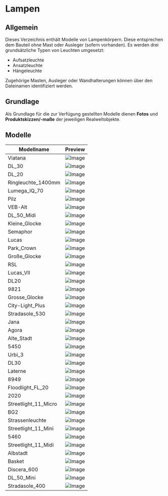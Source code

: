 # Lampen
## Allgemein
Dieses Verzeichnis enthält Modelle von Lampenkörpern. Diese entsprechen dem Bauteil ohne Mast oder Ausleger (sofern vorhanden). 
Es werden drei grundsätzliche Typen von Leuchten umgesetzt:
- Aufsatzleuchte
- Ansatzleuchte
- Hängeleuchte

Zugehörige Masten, Ausleger oder Wandhalterungen können über den Dateinamen identifiziert werden.

## Grundlage
Als Grundlage für die zur Verfügung gestellten Modelle dienen **Fotos** und **Produktskizzen/-maße** der jeweiligen Realweltobjekte. 
## Modelle 
 | Modellname | Preview | 
 | --- | --- | 
| Viatana |![Image](../../Thumbnails/Lampen/Viatana.jpg)| 
| DL_30 |![Image](../../Thumbnails/Lampen/DL_30.jpg)| 
| DL_20 |![Image](../../Thumbnails/Lampen/DL_20.jpg)| 
| Ringleuchte_1400mm |![Image](../../Thumbnails/Lampen/Ringleuchte_1400mm.jpg)| 
| Lumega_IQ_70 |![Image](../../Thumbnails/Lampen/Lumega_IQ_70.jpg)| 
| Pilz |![Image](../../Thumbnails/Lampen/Pilz.jpg)| 
| VEB-Alt |![Image](../../Thumbnails/Lampen/VEB-Alt.jpg)| 
| DL_50_Midi |![Image](../../Thumbnails/Lampen/DL_50_Midi.jpg)| 
| Kleine_Glocke |![Image](../../Thumbnails/Lampen/Kleine_Glocke.jpg)| 
| Semaphor |![Image](../../Thumbnails/Lampen/Semaphor.jpg)| 
| Lucas |![Image](../../Thumbnails/Lampen/Lucas.jpg)| 
| Park_Crown |![Image](../../Thumbnails/Lampen/Park_Crown.jpg)| 
| Große_Glocke |![Image](../../Thumbnails/Lampen/Große_Glocke.jpg)| 
| RSL |![Image](../../Thumbnails/Lampen/RSL.jpg)| 
| Lucas_VII |![Image](../../Thumbnails/Lampen/Lucas_VII.jpg)| 
| DL20 |![Image](../../Thumbnails/Lampen/DL20.jpg)| 
| 9821 |![Image](../../Thumbnails/Lampen/9821.jpg)| 
| Grosse_Glocke |![Image](../../Thumbnails/Lampen/Grosse_Glocke.jpg)| 
| City-Light_Plus |![Image](../../Thumbnails/Lampen/City-Light_Plus.jpg)| 
| Stradasole_530 |![Image](../../Thumbnails/Lampen/Stradasole_530.jpg)| 
| Jana |![Image](../../Thumbnails/Lampen/Jana.jpg)| 
| Agora |![Image](../../Thumbnails/Lampen/Agora.jpg)| 
| Alte_Stadt |![Image](../../Thumbnails/Lampen/Alte_Stadt.jpg)| 
| 5450 |![Image](../../Thumbnails/Lampen/5450.jpg)| 
| Urbi_3 |![Image](../../Thumbnails/Lampen/Urbi_3.jpg)| 
| DL30 |![Image](../../Thumbnails/Lampen/DL30.jpg)| 
| Laterne |![Image](../../Thumbnails/Lampen/Laterne.jpg)| 
| 8949 |![Image](../../Thumbnails/Lampen/8949.jpg)| 
| Floodlight_FL_20 |![Image](../../Thumbnails/Lampen/Floodlight_FL_20.jpg)| 
| 2020 |![Image](../../Thumbnails/Lampen/2020.jpg)| 
| Streetlight_11_Micro |![Image](../../Thumbnails/Lampen/Streetlight_11_Micro.jpg)| 
| BG2 |![Image](../../Thumbnails/Lampen/BG2.jpg)| 
| Strassenleuchte |![Image](../../Thumbnails/Lampen/Strassenleuchte.jpg)| 
| Streetlight_11_Mini |![Image](../../Thumbnails/Lampen/Streetlight_11_Mini.jpg)| 
| 5460 |![Image](../../Thumbnails/Lampen/5460.jpg)| 
| Streetlight_11_Midi |![Image](../../Thumbnails/Lampen/Streetlight_11_Midi.jpg)| 
| Albstadt |![Image](../../Thumbnails/Lampen/Albstadt.jpg)| 
| Basket |![Image](../../Thumbnails/Lampen/Basket.jpg)| 
| Discera_600 |![Image](../../Thumbnails/Lampen/Discera_600.jpg)| 
| DL_50_Mini |![Image](../../Thumbnails/Lampen/DL_50_Mini.jpg)| 
| Stradasole_400 |![Image](../../Thumbnails/Lampen/Stradasole_400.jpg)| 
